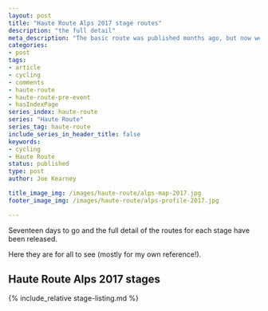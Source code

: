 ```yaml
---
layout: post
title: "Haute Route Alps 2017 stage routes"
description: "the full detail"
meta_description: "The basic route was published months ago, but now we can see the detail, including how we're doing three ascents of Alpe d'Huez"
categories:
- post
tags:
- article
- cycling
- comments
- haute-route
- haute-route-pre-event
- hasIndexPage
series_index: haute-route
series: "Haute Route"
series_tag: haute-route
include_series_in_header_title: false
keywords:
- cycling
- Haute Route
status: published
type: post
author: Joe Kearney

title_image_img: /images/haute-route/alps-map-2017.jpg
footer_image_img: /images/haute-route/alps-profile-2017.jpg

---
```


Seventeen days to go and the full detail of the routes for each stage have been released.

Here they are for all to see (mostly for my own reference!).

## Haute Route Alps 2017 stages

{% include_relative stage-listing.md %}
